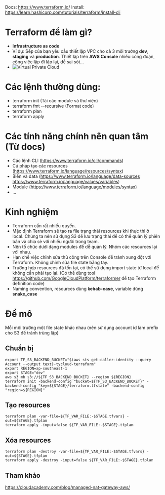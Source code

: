 Docs: https://www.terraform.io/
Install: https://learn.hashicorp.com/tutorials/terraform/install-cli

# Terraform để làm gì?

- **Infrastructure as code**
- Ví dụ: Sếp của bạn yêu cầu thiết lập VPC cho cả 3 môi trường **dev**, **staging** và **production**. Thiết lập trên **AWS Console** nhiều công đoạn, công việc lặp đi lặp lại, dễ sai sót...
- ![Virtual Private Cloud](https://cloudacademy.com/wp-content/uploads/2016/02/nat-gateway.png)

# Các lệnh thường dùng:

- terraform init (Tải các module và thư viện)
- terraform fmt --recursive (Format code)
- terraform plan
- terraform apply

# Các tính năng chính nên quan tâm (Từ docs)

- Các lệnh CLI (https://www.terraform.io/cli/commands)
- Cú pháp tạo các resources (https://www.terraform.io/language/resources/syntax)
- Biến và data (https://www.terraform.io/language/data-sources https://www.terraform.io/language/values/variables)
- Module (https://www.terraform.io/language/modules/syntax)
- ...

# Kinh nghiệm

- Terraform cần rất nhiều quyền.
- Mặc định Terraform sẽ tạo ra file trạng thái resources khi thực thi ở local. Chúng ta nên sử dụng S3 để lưu trạng thái để có thể quản lý phiên bản và chia sẻ với nhiều người trong team.
- Nên tổ chức dưới dạng modules để dễ quản lý. Nhóm các resources lại với nhau.
- Hạn chế việc chỉnh sửa thủ công trên Console để tránh xung đột với Terraform. Không chỉnh sửa file state bằng tay.
- Trường hợp resources đã tồn tại, có thể sử dụng import state từ local để không cần phải tạo lại. (Có thể dùng tool https://github.com/GoogleCloudPlatform/terraformer để tạo Terraform definition code)
- Naming convention, resources dùng **kebab-case**, variable dùng **snake_case**

# Đề mô

Mỗi môi trường một file state khác nhau (nên sử dụng account id làm prefix cho S3 để tránh trùng lặp)

## Chuẩn bị

```hcl
export TF_S3_BACKEND_BUCKET="$(aws sts get-caller-identity --query Account --output text)-tycloud-terraform"
export REGION=ap-southeast-1
export STAGE="dev"
aws s3 mb s3://${TF_S3_BACKEND_BUCKET} --region ${REGION}
terraform init -backend-config "bucket=${TF_S3_BACKEND_BUCKET}" -backend-config "key=${STAGE}/terraform.tfstate" -backend-config "region=${REGION}"
```

## Tạo resources

```hcl
terraform plan -var-file=${TF_VAR_FILE:-$STAGE.tfvars} -out=${STAGE}.tfplan
terraform apply -input=false ${TF_VAR_FILE:-$STAGE}.tfplan
```

## Xóa resources

```hcl
terraform plan -destroy -var-file=${TF_VAR_FILE:-$STAGE.tfvars} -out=${STAGE}.tfplan
terraform apply -destroy -input=false ${TF_VAR_FILE:-$STAGE}.tfplan
```

## Tham khảo

https://cloudacademy.com/blog/managed-nat-gateway-aws/